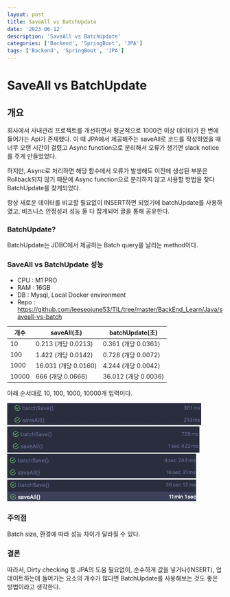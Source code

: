 ```yaml
---
layout: post
title: SaveAll vs BatchUpdate
date: '2023-06-12'
description: 'SaveAll vs BatchUpdate'
categories: ['Backend', 'SpringBoot', 'JPA']
tags: ['Backend', 'SpringBoot', 'JPA']
---
```

# SaveAll vs BatchUpdate

## 개요

회사에서 사내관리 프로젝트를 개선하면서 평균적으로 1000건 이상 데이터가 한 번에 들어가는 Api가 존재했다. 이 때 JPA에서 제공해주는 saveAll로 코드를 작성하였을 때 너무 오랜 시간이 걸렸고 Async function으로 분리해서 오류가 생기면 slack notice를 주게 만들었었다.

하지만, Async로 처리하면 해당 함수에서 오류가 발생해도 이전에 생성된 부분은 Rollback되지 않기 때문에 Async function으로 분리하지 않고 사용할 방법을 찾다 BatchUpdate를 찾게되었다.

항상 새로운 데이터를 비교할 필요없이 INSERT하면 되었기에 batchUpdate를 사용하였고, 비즈니스 안정성과 성능 둘 다 잡게되어 글을 통해 공유한다.

### BatchUpdate?

BatchUpdate는 JDBC에서 제공하는 Batch query를 날리는 method이다.

### SaveAll vs BatchUpdate 성능

- CPU : M1 PRO
- RAM : 16GB
- DB : Mysql, Local Docker environment
- Repo : https://github.com/leeseojune53/TIL/tree/master/BackEnd_Learn/Java/saveall-vs-batch

| 개수  | saveAll(초)          | batchUpdate(초)      |
| ----- | -------------------- | -------------------- |
| 10    | 0.213 (개당 0.0213)  | 0.361 (개당 0.0361)  |
| 100   | 1.422 (개당 0.0142)  | 0.728 (개당 0.0072)  |
| 1000  | 16.031 (개당 0.0160) | 4.244 (개당 0.0042)  |
| 10000 | 666 (개당 0.0666)    | 36.012 (개당 0.0036) |

아래 순서대로 10, 100, 1000, 10000개 입력이다.

<img src="https://github.com/leeseojune53/yatudy/blob/main/images/research/10row.png?raw=true">

<img src="https://github.com/leeseojune53/yatudy/blob/main/images/research/100row.png?raw=true">

<img src="https://github.com/leeseojune53/yatudy/blob/main/images/research/1000row.png?raw=true">

<img src="https://github.com/leeseojune53/yatudy/blob/main/images/research/10000row.png?raw=true">



### 주의점

Batch size, 환경에 따라 성능 차이가 달라질 수 있다.

### 결론

따라서, Dirty checking 등 JPA의 도움 필요없이, 순수하게 값을 넣거나(INSERT), 업데이트하는데 들어가는 요소의 개수가 많다면 BatchUpdate를 사용해보는 것도 좋은 방법이라고 생각한다.